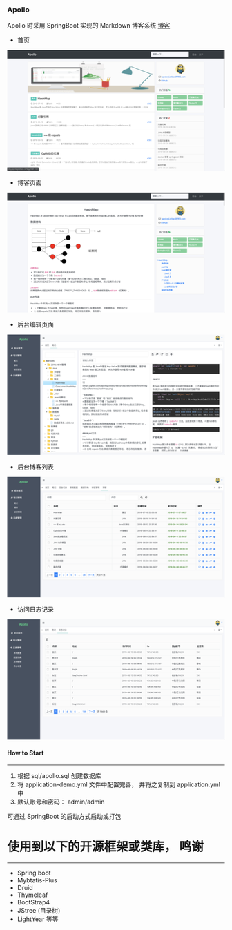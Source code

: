 ### Apollo
Apollo 时采用 SpringBoot 实现的 Markdown 博客系统 [博客](http://blog.apologizebao.cn)

+ 首页

![](https://raw.githubusercontent.com/7polo/resources/master/apollo/front_index.png)

+ 博客页面

![](https://raw.githubusercontent.com/7polo/resources/master/apollo/front_blog.png)

+ 后台编辑页面

![](https://raw.githubusercontent.com/7polo/resources/master/apollo/admin.png)

+ 后台博客列表

![](https://raw.githubusercontent.com/7polo/resources/master/apollo/admin_blog.png)

+ 访问日志记录

![](https://raw.githubusercontent.com/7polo/resources/master/apollo/admin_log.png)


#### How to Start
---
1. 根据 sql/apollo.sql 创建数据库
2. 将 application-demo.yml 文件中配置完善， 并将之复制到 application.yml 中
3. 默认账号和密码： admin/admin

可通过 SpringBoot 的启动方式启动或打包


# 使用到以下的开源框架或类库， 鸣谢
---
+ Spring boot
+ Mybtatis-Plus
+ Druid
+ Thymeleaf
+ BootStrap4
+ JStree (目录树)
+ LightYear
等等
